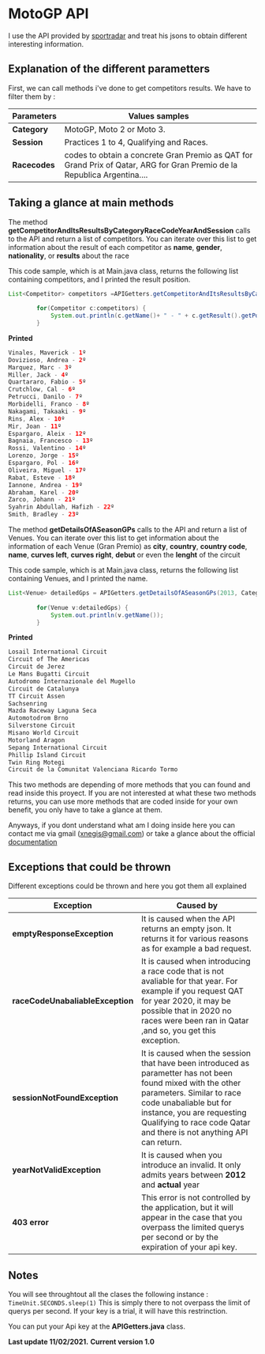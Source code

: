 
# MotoGP API

I use the API provided by [sportradar](https://developer.sportradar.com/docs/read/racing/MotoGP_v2) and treat his jsons to obtain different interesting information.

## Explanation of the different parametters
First, we can call methods i've done to get competitors results. 
We have to filter them by : 


Parameters | Values samples
------------ | -------------
**Category**| MotoGP, Moto 2 or Moto 3.
**Session** | Practices 1 to 4, Qualifying and Races.
**Racecodes**| codes to obtain a concrete Gran Premio as QAT  for Grand Prix of Qatar, ARG for Gran Premio de la Republica Argentina....
## Taking a glance at main methods
The method **getCompetitorAndItsResultsByCategoryRaceCodeYearAndSession** calls to the API and return a list of competitors. You can iterate over this list to get information about the result of each competitor as **name**, **gender**, **nationality**, or **results** about the race

This code sample, which is at Main.java class, returns the following list containing competitors, and I printed the result position.
```java
List<Competitor> competitors =APIGetters.getCompetitorAndItsResultsByCategoryRaceCodeYearAndSession(2019, RaceCode.QAT, Category.MotoGP, Session.Qualifying);
		
		for(Competitor c:competitors) {
			System.out.println(c.getName()+ " - " + c.getResult().getPosition())
		}
```
**Printed** 

```java
Vinales, Maverick - 1º
Dovizioso, Andrea - 2º
Marquez, Marc - 3º
Miller, Jack - 4º
Quartararo, Fabio - 5º
Crutchlow, Cal - 6º
Petrucci, Danilo - 7º
Morbidelli, Franco - 8º
Nakagami, Takaaki - 9º
Rins, Alex - 10º
Mir, Joan - 11º
Espargaro, Aleix - 12º
Bagnaia, Francesco - 13º
Rossi, Valentino - 14º
Lorenzo, Jorge - 15º
Espargaro, Pol - 16º
Oliveira, Miguel - 17º
Rabat, Esteve - 18º
Iannone, Andrea - 19º
Abraham, Karel - 20º
Zarco, Johann - 21º
Syahrin Abdullah, Hafizh - 22º
Smith, Bradley - 23º
```

The method **getDetailsOfASeasonGPs** calls to the API and return a list of Venues. You can iterate over this list to get information about the information of each Venue (Gran Premio) as **city**, **country**, **country code**,  **name**, **curves left**, **curves right**, **debut** or even the **lenght** of the circuit

This code sample, which is at Main.java class, returns the following list containing Venues, and I printed the name.

```java
List<Venue> detailedGps = APIGetters.getDetailsOfASeasonGPs(2013, Category.MotoGP);
		
		for(Venue v:detailedGps) {
			System.out.println(v.getName());
		}
```

**Printed**
```java
Losail International Circuit
Circuit of The Americas
Circuit de Jerez
Le Mans Bugatti Circuit
Autodromo Internazionale del Mugello
Circuit de Catalunya
TT Circuit Assen
Sachsenring
Mazda Raceway Laguna Seca
Automotodrom Brno
Silverstone Circuit
Misano World Circuit
Motorland Aragon
Sepang International Circuit
Phillip Island Circuit
Twin Ring Motegi
Circuit de la Comunitat Valenciana Ricardo Tormo
```

This two methods are depending of more methods that you can found and read inside this proyect. If you are not interested at what these two methods returns, you can use more methods that are coded inside for your own benefit, you only have to take a glance at them.

Anyways, if you dont understand what am I doing inside here you can contact me via gmail (xnegis@gmail.com) or take a glance about the official [documentation](https://developer.sportradar.com/files/Sportradar_MotoGP_v2_Statistics_Feeds.pdf) 
## Exceptions that could be thrown
Different exceptions could be thrown and here you got them all explained

Exception | Caused by
------------ | -------------
**emptyResponseException**| It is caused when the API returns an empty json. It returns it for various reasons as for example a bad request.
**raceCodeUnabaliableException** | It is caused when introducing a race code that is not avaliable for that year. For example if you request QAT for year 2020, it may be possible that in 2020 no races were been ran in Qatar ,and so, you get this exception.
**sessionNotFoundException**| It is caused when the session that have been introduced as parametter has not been found mixed with the other parameters. Similar to race code unabaliable but for instance, you are requesting Qualifying to race code Qatar and there is not anything API can return.
**yearNotValidException**| It is caused when you introduce an invalid. It only admits years between **2012** and **actual** year
**403 error**| This error is not controlled by the application, but it will appear in the case that you overpass the limited querys per second or by the expiration of your api key.


## Notes
You will see throughtout all the clases the following instance :
`TimeUnit.SECONDS.sleep(1)`
This is simply there to not overpass the limit of querys per second. If your key is a trial, it will have this restrinction.

You can put your Api key at the **APIGetters.java** class.

**Last update 11/02/2021.**
**Current version 1.0**
